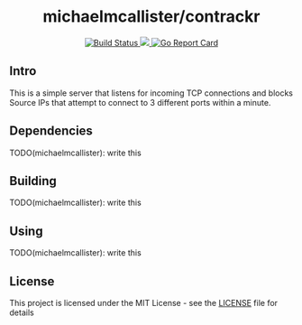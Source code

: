 <h1 align="center">michaelmcallister/contrackr</h1>

<p align="center">
    <a href="https://github.com/michaelmcallister/contrackr/actions?query=workflow%3Abuild">
        <img alt="Build Status" src="https://github.com/michaelmcallister/contrackr/workflows/build/badge.svg">
    </a>
      <a href="https://codecov.io/gh/michaelmcallister/contrackr">
        <img src="https://codecov.io/gh/michaelmcallister/contrackr/branch/main/graph/badge.svg?token=S0V4HRd7Bo"/>
      </a>
    <a href="https://goreportcard.com/report/michaelmcallister/contrackr">
        <img alt="Go Report Card" src="https://goreportcard.com/badge/github.com/michaelmcallister/contrackr">
    </a>
</p>


## Intro
This is a simple server that listens for incoming TCP connections and blocks Source IPs that attempt to connect to 3 different ports within a minute. 

## Dependencies

TODO(michaelmcallister): write this

## Building

TODO(michaelmcallister): write this

## Using

TODO(michaelmcallister): write this

## License
This project is licensed under the MIT License - see the [LICENSE](LICENSE) file for details